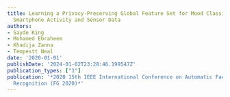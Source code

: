 ```yaml
---
title: Learning a Privacy-Preserving Global Feature Set for Mood Classification Using
  Smartphone Activity and Sensor Data
authors:
- Sayde King
- Mohamed Ebraheem
- Khadija Zanna
- Tempestt Neal
date: '2020-01-01'
publishDate: '2024-01-02T23:28:46.199547Z'
publication_types: ["1"]
publication: '*2020 15th IEEE International Conference on Automatic Face and Gesture
  Recognition (FG 2020)*'
---
```

